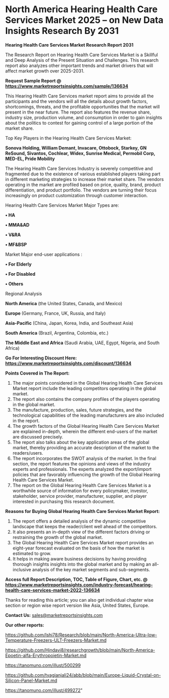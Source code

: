 # North America Hearing Health Care Services Market 2025 – on New Data Insights Research By 2031

<strong>Hearing Health Care Services Market Research Report 2031</strong>

The Research Report on Hearing Health Care Services Market is a Skillful and Deep Analysis of the Present Situation and Challenges. This research report also analyzes other important trends and market drivers that will affect market growth over 2025-2031.

<strong>Request Sample Report @ <a href=https://www.marketreportsinsights.com/sample/136634>https://www.marketreportsinsights.com/sample/136634</a></strong>

This Hearing Health Care Services market report aims to provide all the participants and the vendors will all the details about growth factors, shortcomings, threats, and the profitable opportunities that the market will present in the near future. The report also features the revenue share, industry size, production volume, and consumption in order to gain insights about the politics to contest for gaining control of a large portion of the market share.

Top Key Players in the Hearing Health Care Services Market:

<strong>Sonova Holding, William Demant, Invacare, Ottobock, Starkey, GN ReSound, Sivantos, Cochlear, Widex, Sunrise Medical, Permobil Corp, MED-EL, Pride Mobility</strong>

The Hearing Health Care Services Industry is severely competitive and fragmented due to the existence of various established players taking part in different marketing strategies to increase their market share. The vendors operating in the market are profiled based on price, quality, brand, product differentiation, and product portfolio. The vendors are turning their focus increasingly on product customization through customer interaction.

Hearing Health Care Services Market Major Types are:

<strong>• HA

• MMA&AD

• V&RA

• MF&BSP</strong>

Market Major end-user applications :

<strong>• For Elderly

• For Disabled

• Others</strong>

Regional Analysis

</u><strong><b>North America</b></strong> (the United States, Canada, and Mexico)

<strong><b>Europe </b></strong>(Germany, France, UK, Russia, and Italy)

<strong><b>Asia-Pacific</b></strong> (China, Japan, Korea, India, and Southeast Asia)

<strong><b>South America</b></strong> (Brazil, Argentina, Colombia, etc.)

<strong><b>The Middle East and Africa</b></strong> (Saudi Arabia, UAE, Egypt, Nigeria, and South Africa)

<strong>Go For Interesting Discount Here: <a href=https://www.marketreportsinsights.com/discount/136634>https://www.marketreportsinsights.com/discount/136634</a></strong>

<strong>Points Covered in The Report:</strong>
<ol>
  <li>The major points considered in the Global Hearing Health Care Services Market report include the leading competitors operating in the global market.</li>
  <li>The report also contains the company profiles of the players operating in the global market.</li>
  <li>The manufacture, production, sales, future strategies, and the technological capabilities of the leading manufacturers are also included in the report.</li>
  <li>The growth factors of the Global Hearing Health Care Services Market are explained in-depth, wherein the different end-users of the market are discussed precisely.</li>
  <li>The report also talks about the key application areas of the global market, thereby providing an accurate description of the market to the readers/users.</li>
  <li>The report incorporates the SWOT analysis of the market. In the final section, the report features the opinions and views of the industry experts and professionals. The experts analyzed the export/import policies that are favorably influencing the growth of the Global Hearing Health Care Services Market.</li>
  <li>The report on the Global Hearing Health Care Services Market is a worthwhile source of information for every policymaker, investor, stakeholder, service provider, manufacturer, supplier, and player interested in purchasing this research document.</li>
</ol>
<strong>Reasons for Buying Global Hearing Health Care Services Market Report:</strong>

<ol>
  <li>The report offers a detailed analysis of the dynamic competitive landscape that keeps the reader/client well ahead of the competitors.</li>
  <li>It also presents an in-depth view of the different factors driving or restraining the growth of the global market.</li>
  <li>The Global Hearing Health Care Services Market report provides an eight-year forecast evaluated on the basis of how the market is estimated to grow.</li>
  <li>It helps in making aware business decisions by having providing thorough insights insights into the global market and by making an all-inclusive analysis of the key market segments and sub-segments.</li>
</ol>
<strong>Access full Report Description, TOC, Table of Figure, Chart, etc. @ <a href=https://www.marketreportsinsights.com/industry-forecast/hearing-health-care-services-market-2022-136634>https://www.marketreportsinsights.com/industry-forecast/hearing-health-care-services-market-2022-136634</a></strong>


Thanks for reading this article; you can also get individual chapter wise section or region wise report version like Asia, United States, Europe.

<strong>Contact Us:</strong>
sales@marketreportsinsights.com

<strong>Our other reports:</strong>

<a href=https://github.com/Ishi78/Research/blob/main/North-America-Ultra-low-Temperature-Freezers-ULT-Freezers-Market.md>https://github.com/Ishi78/Research/blob/main/North-America-Ultra-low-Temperature-Freezers-ULT-Freezers-Market.md</a>

<a href=https://github.com/Hindavi8/researchgrowth/blob/main/North-America-Epoetin-alfa-Erythropoietin-Market.md>https://github.com/Hindavi8/researchgrowth/blob/main/North-America-Epoetin-alfa-Erythropoietin-Market.md</a>

<a href=https://tanomuno.com/illust/500299>https://tanomuno.com/illust/500299</a>

<a href=https://github.com/tyagianjali24/abb/blob/main/Europe-Liquid-Crystal-on-Silicon-Panel-Market.md>https://github.com/tyagianjali24/abb/blob/main/Europe-Liquid-Crystal-on-Silicon-Panel-Market.md</a>

<a href=https://tanomuno.com/illust/499272>https://tanomuno.com/illust/499272</a>"

